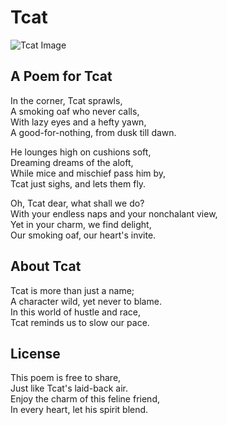 # Tcat

![Tcat Image](https://res.cloudinary.com/dq9alywlv/image/upload/v1736675935/photo_2024-08-07_22-45-47_nskbxw.jpg)

## A Poem for Tcat

In the corner, Tcat sprawls,  
A smoking oaf who never calls,  
With lazy eyes and a hefty yawn,  
A good-for-nothing, from dusk till dawn.  

He lounges high on cushions soft,  
Dreaming dreams of the aloft,  
While mice and mischief pass him by,  
Tcat just sighs, and lets them fly.  

Oh, Tcat dear, what shall we do?  
With your endless naps and your nonchalant view,  
Yet in your charm, we find delight,  
Our smoking oaf, our heart's invite.  

## About Tcat

Tcat is more than just a name;  
A character wild, yet never to blame.  
In this world of hustle and race,  
Tcat reminds us to slow our pace.  

## License

This poem is free to share,  
Just like Tcat's laid-back air.  
Enjoy the charm of this feline friend,  
In every heart, let his spirit blend.